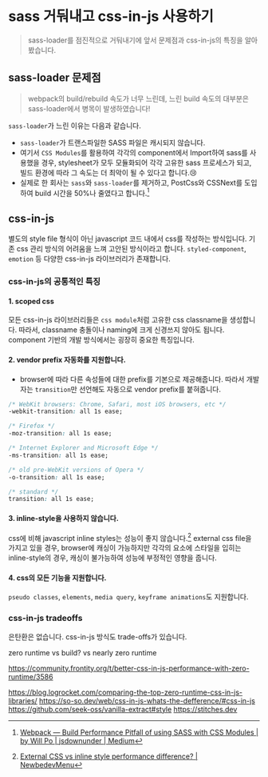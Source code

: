 # sass 거둬내고 css-in-js 사용하기

> sass-loader를 점진적으로 거둬내기에 앞서 문제점과 css-in-js의 특징을 알아 봤습니다.

## sass-loader 문제점

> webpack의 build/rebuild 속도가 너무 느린데, 느린 build 속도의 대부분은 sass-loader에서 병목이 발생하였습니다!

`sass-loader`가 느린 이유는 다음과 같습니다.

- `sass-loader`가 트랜스파일한 SASS 파일은 캐시되지 않습니다.
- 여기서 `CSS Modules`를 활용하여 각각의 component에서 Import하여 sass를 사용했을 경우, stylesheet가 모두 모듈화되어 각각 고유한 sass 프로세스가 되고, 빌드 환경에 따라 그 속도는 더 최악이 될 수 있다고 합니다.😢
- 실제로 한 회사는 `sass`와 `sass-loader`를 제거하고, PostCss와 CSSNext를 도입하여 build 시간을 50%나 줄였다고 합니다.[^1]

## css-in-js

별도의 style file 형식이 아닌 javascript 코드 내에서 css를 작성하는 방식입니다.
기존 css 관리 방식의 어려움을 느껴 고안된 방식이라고 합니다.
`styled-component`, `emotion` 등 다양한 css-in-js 라이브러리가 존재합니다.

### css-in-js의 공통적인 특징

#### 1. scoped css

모든 css-in-js 라이브러리들은 `css module`처럼 고유한 css classname을 생성합니다.
따라서, classname 충돌이나 naming에 크게 신경쓰지 않아도 됩니다.
component 기반의 개발 방식에서는 굉장히 중요한 특징입니다.

#### 2. vendor prefix 자동화를 지원합니다.

- browser에 따라 다른 속성들에 대한 prefix를 기본으로 제공해줍니다. 따라서 개발자는 `transition`만 선언해도 자동으로 vendor prefix를 붙혀줍니다.

```css
/* WebKit browsers: Chrome, Safari, most iOS browsers, etc */
-webkit-transition: all 1s ease;

/* Firefox */
-moz-transition: all 1s ease;

/* Internet Explorer and Microsoft Edge */
-ms-transition: all 1s ease;

/* old pre-WebKit versions of Opera */
-o-transition: all 1s ease;

/* standard */
transition: all 1s ease;
```

#### 3. inline-style을 사용하지 않습니다.

css에 비해 javascript inline styles는 성능이 좋지 않습니다.[^2]
external css file을 가지고 있을 경우, browser에 캐싱이 가능하지만 각각의 요소에 스타일을 입히는 inline-style의 경우, 캐싱이 불가능하여 성능에 부정적인 영향을 줍니다.

#### 4. css의 모든 기능을 지원합니다.

`pseudo classes`, `elements`, `media query`, `keyframe animations`도 지원합니다.

### css-in-js tradeoffs

은탄환은 없습니다. css-in-js 방식도 trade-offs가 있습니다.

zero runtime vs build? vs nearly zero runtime

https://community.frontity.org/t/better-css-in-js-performance-with-zero-runtime/3586

https://blog.logrocket.com/comparing-the-top-zero-runtime-css-in-js-libraries/
https://so-so.dev/web/css-in-js-whats-the-defference/#css-in-js
https://github.com/seek-oss/vanilla-extract#style
https://stitches.dev

[^1]: [Webpack — Build Performance Pitfall of using SASS with CSS Modules | by Will Po | jsdownunder | Medium](https://medium.com/jsdownunder/webpack-build-performance-pitfall-of-using-sass-with-css-modules-ba32f89efdcb)
[^2]: [External CSS vs inline style performance difference? | NewbedevMenu](https://newbedev.com/external-css-vs-inline-style-performance-difference)
